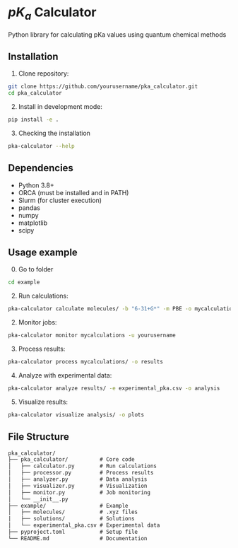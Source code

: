 # $pK_a$ Calculator

Python library for calculating pKa values using quantum chemical methods

## Installation

1. Clone repository:
```bash
git clone https://github.com/yourusername/pka_calculator.git
cd pka_calculator
```

2. Install in development mode:
```bash
pip install -e .
```

3. Checking the installation
```bash
pka-calculator --help
```

## Dependencies

- Python 3.8+
- ORCA (must be installed and in PATH)
- Slurm (for cluster execution)
- pandas
- numpy
- matplotlib
- scipy

## Usage example

0. Go to folder
```bash
cd example
```

2. Run calculations:
```bash
pka-calculator calculate molecules/ -b "6-31+G*" -m PBE -o mycalculations
```

2. Monitor jobs:
```bash
pka-calculator monitor mycalculations -u yourusername
```

3. Process results:
```bash
pka-calculator process mycalculations/ -o results
```

4. Analyze with experimental data:
```bash
pka-calculator analyze results/ -e experimental_pka.csv -o analysis
```

5. Visualize results:
```bash
pka-calculator visualize analysis/ -o plots
```

## File Structure
```txt
pka_calculator/
├── pka_calculator/          # Core code
│   ├── calculator.py        # Run calculations
│   ├── processor.py         # Process results
│   ├── analyzer.py          # Data analysis  
│   ├── visualizer.py        # Visualization
│   ├── monitor.py           # Job monitoring
│   └── __init__.py      
├── example/                 # Example
│   ├── molecules/           # .xyz files
|   ├── solutions/           # Solutions
│   └── experimental_pka.csv # Experimental data
├── pyproject.toml           # Setup file
└── README.md                # Documentation
```
